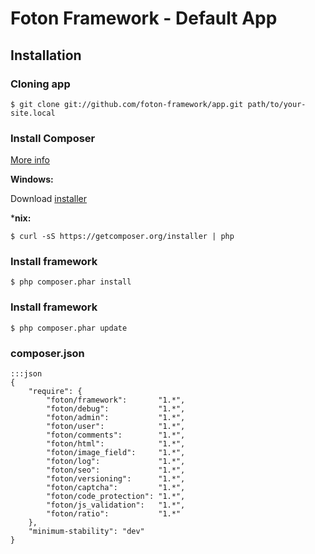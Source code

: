 # Foton Framework - Default App

## Installation

### Cloning app
	
	$ git clone git://github.com/foton-framework/app.git path/to/your-site.local

### Install Composer

[More info](http://getcomposer.org/)

**Windows:**

Download [installer](https://getcomposer.org/Composer-Setup.exe)

***nix:**
	
	$ curl -sS https://getcomposer.org/installer | php

### Install framework

	$ php composer.phar install

### Install framework

	$ php composer.phar update

### composer.json

	:::json
	{
		"require": {
			"foton/framework":       "1.*",
			"foton/debug":           "1.*",
			"foton/admin":           "1.*",
			"foton/user":            "1.*",
			"foton/comments":        "1.*",
			"foton/html":            "1.*",
			"foton/image_field":     "1.*",
			"foton/log":             "1.*",
			"foton/seo":             "1.*",
			"foton/versioning":      "1.*",
			"foton/captcha":         "1.*",
			"foton/code_protection": "1.*",
			"foton/js_validation":   "1.*",
			"foton/ratio":           "1.*"
		},
		"minimum-stability": "dev"
	}
